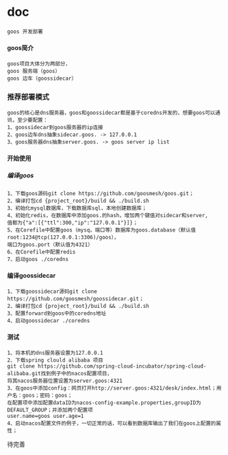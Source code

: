 # doc
    goos 开发部署

#### goos简介
    goos项目大体分为两部分，
    goos 服务端（goos）
    goos 边车（goossidecar）
  
### 推荐部署模式
    goos的核心是dns服务器，goos和goossidecar都是基于coredns开发的，想要goos可以通讯，至少要配置：
    1、goossidecar到goos服务器的ip连接
    2、goos边车dns抽象sidecar.goos. -> 127.0.0.1
    3、goos服务器dns抽象server.goos. -> goos server ip list
  
  
#### 开始使用
##### 编译goos
    1、下载goos源码git clone https://github.com/goosmesh/goos.git；
    2、编译打包cd {project_root}/build && ./build.sh
    3、初始化mysql数据库，下载数据库sql，本地创建数据库；
    4、初始化redis，在数据库中添加goos.的hash，增加两个键值对sidecar和server,
    值都为{"a":[{"ttl":300,"ip":"127.0.0.1"}]}；
    5、在Corefile中配置goos（mysq，端口等）数据库为goos.database（默认值root:1234@tcp(127.0.0.1:3306)/goos），
    端口为goos.port（默认值为4321）
    6、在Corefile中配置redis
    7、启动goos ./coredns
    
#### 编译goossidecar
    1、下载goossidecar源码git clone https://github.com/goosmesh/goossidecar.git；
    2、编译打包cd {project_root}/build && ./build.sh
    3、配置forward到goos中的coredns地址
    4、启动goossidecar ./coredns

#### 测试
    1、将本机的dns服务器设置为127.0.0.1
    2、下载spring clould alibaba 项目
    git clone https://github.com/spring-cloud-incubator/spring-cloud-alibaba.git找到例子中的nacos配置项目，
    将其nacos服务器位置设置为server.goos:4321
    3、在goos中添加config：网页打开http://server.goos:4321/desk/index.html；用户名：goos；密码：goos；
    在配置项中添加配置dataID为nacos-config-example.properties,groupID为DEFAULT_GROUP；并添加两个配置项 
    user.name=goos user.age=1
    4、启动nacos配置文件的例子，一切正常的话，可以看到数据库输出了我们在goos上配置的属性；

  待完善
